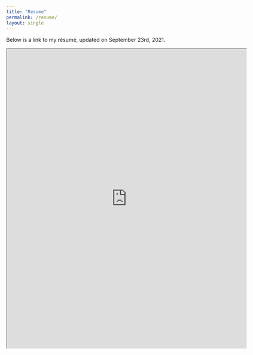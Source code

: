 ```yaml
---
title: "Resume"
permalink: /resume/
layout: single
---
```


Below is a link to my résumé, updated on September 23rd, 2021. 


<iframe src="https://drive.google.com/file/d/1RrYTaCpMVZzspq8kbC1dJdhwk6vXqnkP/preview" width="640" height="800"></iframe>